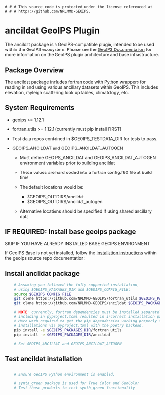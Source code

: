     # # # This source code is protected under the license referenced at
    # # # https://github.com/NRLMMD-GEOIPS.

ancildat GeoIPS Plugin
======================

The ancildat package is a GeoIPS-compatible plugin, intended to be used within the GeoIPS ecosystem.
Please see the
[GeoIPS Documentation](https://github.com/NRLMMD-GEOIPS/geoips#readme)
for more information on the GeoIPS plugin architecture and base infrastructure.

Package Overview
-----------------

The ancildat package includes fortran code with Python wrappers for reading
in and using various ancillary datasets within GeoIPS.  This includes
elevation, rayleigh scattering look up tables, climatology, etc.


System Requirements
---------------------

* geoips >= 1.12.1
* fortran_utils >= 1.12.1 (currently must pip install FIRST)
* Test data repos contained in $GEOIPS_TESTDATA_DIR for tests to pass.
* GEOIPS_ANCILDAT and GEOIPS_ANCILDAT_AUTOGEN

  * Must define GEOIPS_ANCILDAT and GEOIPS_ANCILDAT_AUTOGEN environment variables
    prior to building ancildat
  * These values are hard coded into a fortran config.f90 file at build time
  * The default locations would be:
  
    * $GEOIPS_OUTDIRS/ancildat
    * $GEOIPS_OUTDIRS/ancildat_autogen
  * Alternative locations should be specified if using shared ancillary data

IF REQUIRED: Install base geoips package
------------------------------------------------------------
SKIP IF YOU HAVE ALREADY INSTALLED BASE GEOIPS ENVIRONMENT

If GeoIPS Base is not yet installed, follow the
[installation instructions](https://github.com/NRLMMD-GEOIPS/geoips#installation)
within the geoips source repo documentation:

Install ancildat package
----------------------------
```bash
    # Assuming you followed the fully supported installation,
    # using $GEOIPS_PACKAGES_DIR and $GEOIPS_CONFIG_FILE:
    source $GEOIPS_CONFIG_FILE
    git clone https://github.com/NRLMMD-GEOIPS/fortran_utils $GEOIPS_PACKAGES_DIR/fortran_utils
    git clone https://github.com/NRLMMD-GEOIPS/ancildat $GEOIPS_PACKAGES_DIR/ancildat

    # NOTE: currently, fortran dependencies must be installed separately, initially
    # including in pyproject.toml resulted in incorrect installation paths.
    # More work required to get the pip dependencies working properly for fortran
    # installations via pyproject.toml with the poetry backend.
    pip install -e $GEOIPS_PACKAGES_DIR/fortran_utils
    pip install -e $GEOIPS_PACKAGES_DIR/ancildat

    # Set GEOIPS_ANCILDAT and GEOIPS_ANCILDAT_AUTOGEN
```

Test ancildat installation
-----------------------------
```bash

    # Ensure GeoIPS Python environment is enabled.

    # synth_green package is used for True Color and GeoColor
    # Test those products to test synth_green functionality
```
